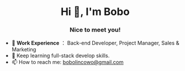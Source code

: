 <h1 align="center">Hi 👋, I'm Bobo</h1>
<h3 align="center">Nice to meet you!</h3>

- 💼  **Work Experience** ： Back-end Developer, Project Manager, Sales & Marketing
- 💼  Keep learning full-stack develop skills.
- 📫  How to reach me: bobolincowo@gmail.com

<!--
**BoboLin945/BoboLin945** is a ✨ _special_ ✨ repository because its `README.md` (this file) appears on your GitHub profile.

Here are some ideas to get you started:

- 🔭 I’m currently working on ...
- 🌱 I’m currently learning ...
- 👯 I’m looking to collaborate on ...
- 🤔 I’m looking for help with ...
- 💬 Ask me about ...
- 📫 How to reach me: ...
- 😄 Pronouns: ...
- ⚡ Fun fact: ...
-->
